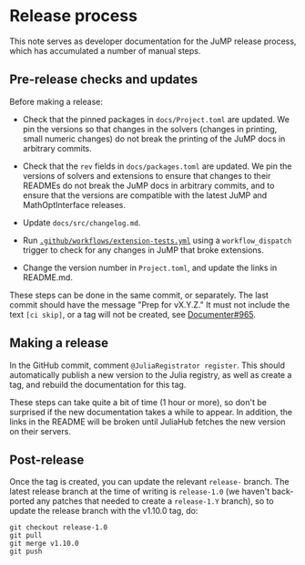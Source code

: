 # Release process

This note serves as developer documentation for the JuMP release process, which
has accumulated a number of manual steps.

## Pre-release checks and updates

Before making a release:

 * Check that the pinned packages in `docs/Project.toml` are updated. We pin the
   versions so that changes in the solvers (changes in printing, small numeric
   changes) do not break the printing of the JuMP docs in arbitrary commits.

 * Check that the `rev` fields in `docs/packages.toml` are updated. We pin the
   versions of solvers and extensions to ensure that changes to their READMEs do
   not break the JuMP docs in arbitrary commits, and to ensure that the versions
   are compatible with the latest JuMP and MathOptInterface releases.

 * Update `docs/src/changelog.md`.

 * Run [`.github/workflows/extension-tests.yml`](https://github.com/jump-dev/JuMP.jl/actions/workflows/extension-tests.yml)
   using a `workflow_dispatch` trigger to check for any changes in JuMP that
   broke extensions.

 * Change the version number in `Project.toml`, and update the links in
   README.md.

These steps can be done in the same commit, or separately. The last commit
should have the message "Prep for vX.Y.Z." It must not include the text
`[ci skip]`, or a tag will not be created, see [Documenter#965](https://github.com/JuliaDocs/Documenter.jl/issues/965).

## Making a release

In the GitHub commit, comment `@JuliaRegistrator register`. This should
automatically publish a new version to the Julia registry, as well as create a
tag, and rebuild the documentation for this tag.

These steps can take quite a bit of time (1 hour or more), so don't be surprised
if the new documentation takes a while to appear. In addition, the links in the
README will be broken until JuliaHub fetches the new version on their servers.

## Post-release

Once the tag is created, you can update the relevant `release-` branch. The
latest release branch at the time of writing is `release-1.0` (we haven't
back-ported any patches that needed to create a `release-1.Y` branch), so to
update the release branch with the v1.10.0 tag, do:
```
git checkout release-1.0
git pull
git merge v1.10.0
git push
```
